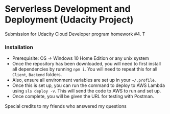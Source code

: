 # Serverless Development and Deployment (Udacity Project)
Submission for Udacity Cloud Developer program homework #4.
T
### Installation
- Prerequisite: OS -> Windows 10 Home Edition or any unix system
- Once the repository has been downloaded, you will need to first install all dependencies by running `npm i`. You will need to repeat this for all `Client`, `Backend` folders.
- Also, ensure all environment variables are set up in your `~/.profile`.
- Once this is set up, you can run the command to deploy to AWS Lambda using `sls deploy -v`. This will send the code to AWS to run and set up. 
- Once complete, you will be given the URL for testing with Postman.


Special credits to my friends who answered my questions
